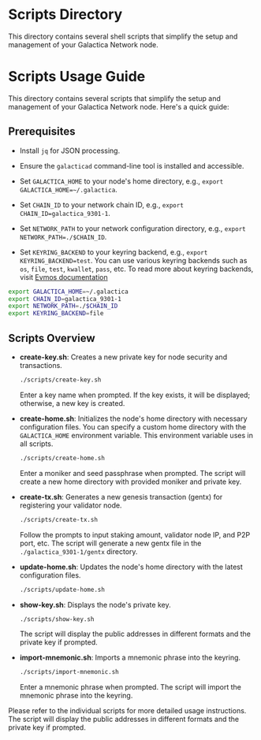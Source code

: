 # Scripts Directory

This directory contains several shell scripts that simplify the setup and management of your Galactica Network node.

# Scripts Usage Guide

This directory contains several scripts that simplify the setup and management of your Galactica Network node. Here's a quick guide:

## Prerequisites

- Install `jq` for JSON processing.
- Ensure the `galacticad` command-line tool is installed and accessible.


- Set `GALACTICA_HOME` to your node's home directory, e.g., `export GALACTICA_HOME=~/.galactica`.
- Set `CHAIN_ID` to your network chain ID, e.g., `export CHAIN_ID=galactica_9301-1`.
- Set `NETWORK_PATH` to your network configuration directory, e.g., `export NETWORK_PATH=./$CHAIN_ID`.
- Set `KEYRING_BACKEND` to your keyring backend, e.g., `export KEYRING_BACKEND=test`. You can use various keyring backends such as `os`, `file`, `test`, `kwallet`, `pass`, etc. To read more about keyring backends, visit [Evmos documentation](https://docs.evmos.org/protocol/concepts/keyring#keyring-backends)

```sh
export GALACTICA_HOME=~/.galactica
export CHAIN_ID=galactica_9301-1
export NETWORK_PATH=./$CHAIN_ID
export KEYRING_BACKEND=file
```

## Scripts Overview

- **create-key.sh**: Creates a new private key for node security and transactions.
  ```bash
  ./scripts/create-key.sh
  ```
  Enter a key name when prompted. If the key exists, it will be displayed; otherwise, a new key is created.


- **create-home.sh**: Initializes the node's home directory with necessary configuration files. You can specify a custom home directory with the `GALACTICA_HOME` environment variable. This environment variable uses in all scripts.
  ```bash
  ./scripts/create-home.sh
  ```
  Enter a moniker and seed passphrase when prompted. The script will create a new home directory with provided moniker and private key.


- **create-tx.sh**: Generates a new genesis transaction (gentx) for registering your validator node.
  ```bash
  ./scripts/create-tx.sh
  ```
  Follow the prompts to input staking amount, validator node IP, and P2P port, etc. The script will generate a new gentx file in the `./galactica_9301-1/gentx` directory.


- **update-home.sh**: Updates the node's home directory with the latest configuration files.
  ```bash
  ./scripts/update-home.sh
  ```

- **show-key.sh**: Displays the node's private key.
  ```bash
  ./scripts/show-key.sh
  ```
  The script will display the public addresses in different formats and the private key if prompted.

- **import-mnemonic.sh**: Imports a mnemonic phrase into the keyring.
  ```bash
  ./scripts/import-mnemonic.sh
  ```
  Enter a mnemonic phrase when prompted. The script will import the mnemonic phrase into the keyring.

Please refer to the individual scripts for more detailed usage instructions.  The script will display the public addresses in different formats and the private key if prompted.

